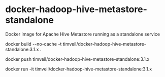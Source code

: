 # docker-hadoop-hive-metastore-standalone
Docker image for Apache Hive Metastore running as a standalone service

docker build --no-cache -t timveil/docker-hadoop-hive-metastore-standalone:3.1.x .

docker push timveil/docker-hadoop-hive-metastore-standalone:3.1.x

docker run -it timveil/docker-hadoop-hive-metastore-standalone:3.1.x
